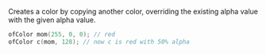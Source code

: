 Creates a color by copying another color, overriding the existing alpha value with the given alpha value.

```cpp
ofColor mom(255, 0, 0); // red
ofColor c(mom, 128); // now c is red with 50% alpha
```
